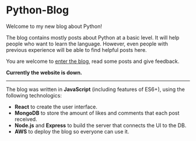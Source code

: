 # Python-Blog

Welcome to my new blog about Python!

The blog contains mostly posts about Python at a basic level.
It will help people who want to learn the language. 
However, even people with previous experience will be able to find helpful posts here.

You are welcome to <a href="http://ec2-18-219-61-101.us-east-2.compute.amazonaws.com/"> enter the blog</a>, read some posts and give feedback.

**Currently the website is down.**

---

The blog was written in **JavaScript** (including features of ES6+), using the following technologics:
* **React** to create the user interface.
* **MongoDB** to store the amount of likes and comments that each post received.
* **Node.js** and **Express** to build the server that connects the UI to the DB.
* **AWS** to deploy the blog so everyone can use it.


